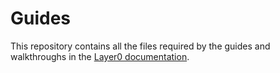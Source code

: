 # Guides

This repository contains all the files required by the guides and walkthroughs in the [Layer0 documentation](https://quintilesims.github.io/layer0).
